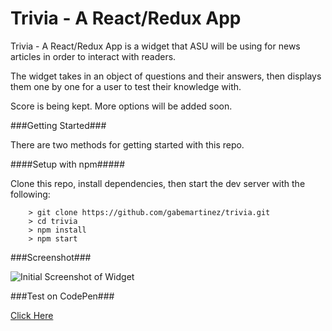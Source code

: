 # Trivia - A React/Redux App

Trivia - A React/Redux App is a widget that ASU will be using for news articles in order to interact with readers.

The widget takes in an object of questions and their answers, then displays them one by one for a user to test their knowledge with.

Score is being kept. More options will be added soon.

###Getting Started###

There are two methods for getting started with this repo.

####Setup with npm#####

Clone this repo, install dependencies, then start the dev server with the following:

```
	> git clone https://github.com/gabemartinez/trivia.git
	> cd trivia
	> npm install
	> npm start
```

###Screenshot###

![Initial Screenshot of Widget](http://i.imgur.com/XGWv1Na.png)

###Test on CodePen###

[Click Here](http://codepen.io/gabemartinez/full/YWLPQv/)
